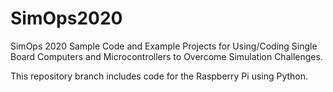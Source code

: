 # SimOps2020
SimOps 2020 Sample Code and Example Projects for Using/Coding Single Board Computers and Microcontrollers to Overcome Simulation Challenges.

This repository branch includes code for the Raspberry Pi using Python.
